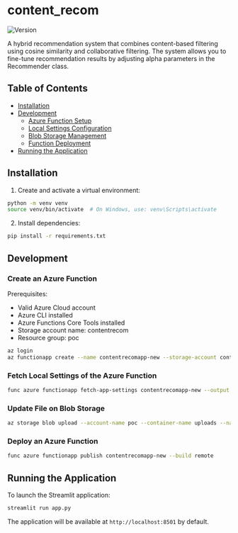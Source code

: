 # content_recom
![Version](https://img.shields.io/badge/version-1.0.0-blue.svg)

A hybrid recommendation system that combines content-based filtering using cosine similarity and collaborative filtering. The system allows you to fine-tune recommendation results by adjusting alpha parameters in the Recommender class.

## Table of Contents
- [Installation](#installation)
- [Development](#development)
  - [Azure Function Setup](#create-an-azure-function)
  - [Local Settings Configuration](#fetch-local-settings-of-the-azure-function)
  - [Blob Storage Management](#update-file-on-blob)
  - [Function Deployment](#deploy-an-azure-function)
- [Running the Application](#launch-streamlit-app)

## Installation

1. Create and activate a virtual environment:
```bash
python -m venv venv 
source venv/bin/activate  # On Windows, use: venv\Scripts\activate
```

2. Install dependencies:
```bash
pip install -r requirements.txt
```

## Development

### Create an Azure Function
Prerequisites:
- Valid Azure Cloud account
- Azure CLI installed
- Azure Functions Core Tools installed
- Storage account name: contentrecom
- Resource group: poc

```bash
az login
az functionapp create --name contentrecomapp-new --storage-account contentrecom --resource-group poc --consumption-plan-location westeurope --runtime python --runtime-version 3.10 --functions-version 4 --os-type linux
```

### Fetch Local Settings of the Azure Function
```bash
func azure functionapp fetch-app-settings contentrecomapp-new --output local.settings.json
```

### Update File on Blob Storage
```bash
az storage blob upload --account-name poc --container-name uploads --name index.hnsw --file ../index.hnsw
```

### Deploy an Azure Function
```bash
func azure functionapp publish contentrecomapp-new --build remote
```

## Running the Application

To launch the Streamlit application:
```bash
streamlit run app.py
```

The application will be available at `http://localhost:8501` by default.
